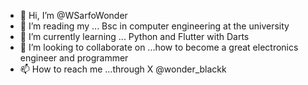 - 👋 Hi, I’m @WSarfoWonder
- 👀 I’m reading my ... Bsc in computer engineering at the university
- 🌱 I’m currently learning ... Python and Flutter with Darts
- 💞️ I’m looking to collaborate on ...how to become a great electronics engineer and programmer
- 📫 How to reach me ...through X @wonder_blackk

<!---
Wonderblaq/Wonderblaq is a ✨ special ✨ repository because its `README.md` (this file) appears on your GitHub profile.
You can click the Preview link to take a look at your changes.
--->
